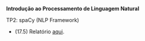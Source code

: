 **Introdução ao Processamento de Linguagem Natural**

TP2: spaCy (NLP Framework)

* (17.5) Relatório [aqui](Report.pdf).